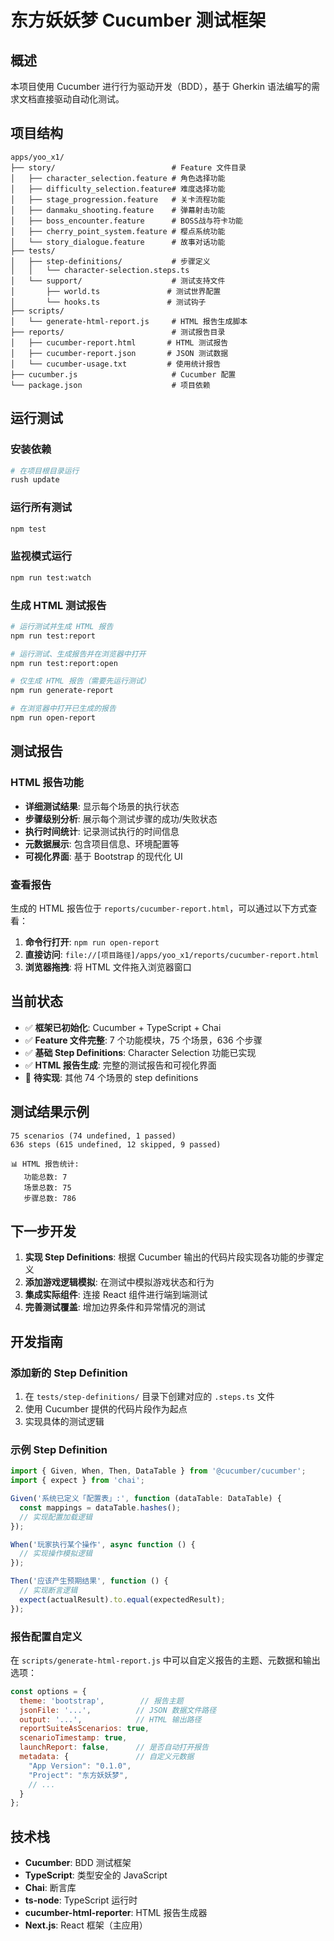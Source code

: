 # 东方妖妖梦 Cucumber 测试框架

## 概述

本项目使用 Cucumber 进行行为驱动开发（BDD），基于 Gherkin 语法编写的需求文档直接驱动自动化测试。

## 项目结构

```
apps/yoo_x1/
├── story/                          # Feature 文件目录
│   ├── character_selection.feature # 角色选择功能
│   ├── difficulty_selection.feature# 难度选择功能
│   ├── stage_progression.feature   # 关卡流程功能
│   ├── danmaku_shooting.feature    # 弹幕射击功能
│   ├── boss_encounter.feature      # BOSS战与符卡功能
│   ├── cherry_point_system.feature # 樱点系统功能
│   └── story_dialogue.feature      # 故事对话功能
├── tests/
│   ├── step-definitions/           # 步骤定义
│   │   └── character-selection.steps.ts
│   └── support/                    # 测试支持文件
│       ├── world.ts               # 测试世界配置
│       └── hooks.ts               # 测试钩子
├── scripts/
│   └── generate-html-report.js     # HTML 报告生成脚本
├── reports/                        # 测试报告目录
│   ├── cucumber-report.html       # HTML 测试报告
│   ├── cucumber-report.json       # JSON 测试数据
│   └── cucumber-usage.txt         # 使用统计报告
├── cucumber.js                     # Cucumber 配置
└── package.json                    # 项目依赖
```

## 运行测试

### 安装依赖
```bash
# 在项目根目录运行
rush update
```

### 运行所有测试
```bash
npm test
```

### 监视模式运行
```bash
npm run test:watch
```

### 生成 HTML 测试报告
```bash
# 运行测试并生成 HTML 报告
npm run test:report

# 运行测试、生成报告并在浏览器中打开
npm run test:report:open

# 仅生成 HTML 报告（需要先运行测试）
npm run generate-report

# 在浏览器中打开已生成的报告
npm run open-report
```

## 测试报告

### HTML 报告功能
- **详细测试结果**: 显示每个场景的执行状态
- **步骤级别分析**: 展示每个测试步骤的成功/失败状态
- **执行时间统计**: 记录测试执行的时间信息
- **元数据展示**: 包含项目信息、环境配置等
- **可视化界面**: 基于 Bootstrap 的现代化 UI

### 查看报告
生成的 HTML 报告位于 `reports/cucumber-report.html`，可以通过以下方式查看：

1. **命令行打开**: `npm run open-report`
2. **直接访问**: `file://[项目路径]/apps/yoo_x1/reports/cucumber-report.html`
3. **浏览器拖拽**: 将 HTML 文件拖入浏览器窗口

## 当前状态

- ✅ **框架已初始化**: Cucumber + TypeScript + Chai
- ✅ **Feature 文件完整**: 7 个功能模块，75 个场景，636 个步骤
- ✅ **基础 Step Definitions**: Character Selection 功能已实现
- ✅ **HTML 报告生成**: 完整的测试报告和可视化界面
- 🔄 **待实现**: 其他 74 个场景的 step definitions

## 测试结果示例

```
75 scenarios (74 undefined, 1 passed)
636 steps (615 undefined, 12 skipped, 9 passed)

📊 HTML 报告统计:
   功能总数: 7
   场景总数: 75
   步骤总数: 786
```

## 下一步开发

1. **实现 Step Definitions**: 根据 Cucumber 输出的代码片段实现各功能的步骤定义
2. **添加游戏逻辑模拟**: 在测试中模拟游戏状态和行为
3. **集成实际组件**: 连接 React 组件进行端到端测试
4. **完善测试覆盖**: 增加边界条件和异常情况的测试

## 开发指南

### 添加新的 Step Definition

1. 在 `tests/step-definitions/` 目录下创建对应的 `.steps.ts` 文件
2. 使用 Cucumber 提供的代码片段作为起点
3. 实现具体的测试逻辑

### 示例 Step Definition

```typescript
import { Given, When, Then, DataTable } from '@cucumber/cucumber';
import { expect } from 'chai';

Given('系统已定义「配置表」:', function (dataTable: DataTable) {
  const mappings = dataTable.hashes();
  // 实现配置加载逻辑
});

When('玩家执行某个操作', async function () {
  // 实现操作模拟逻辑
});

Then('应该产生预期结果', function () {
  // 实现断言逻辑
  expect(actualResult).to.equal(expectedResult);
});
```

### 报告配置自定义

在 `scripts/generate-html-report.js` 中可以自定义报告的主题、元数据和输出选项：

```javascript
const options = {
  theme: 'bootstrap',        // 报告主题
  jsonFile: '...',          // JSON 数据文件路径
  output: '...',            // HTML 输出路径
  reportSuiteAsScenarios: true,
  scenarioTimestamp: true,
  launchReport: false,      // 是否自动打开报告
  metadata: {               // 自定义元数据
    "App Version": "0.1.0",
    "Project": "东方妖妖梦",
    // ...
  }
};
```

## 技术栈

- **Cucumber**: BDD 测试框架
- **TypeScript**: 类型安全的 JavaScript
- **Chai**: 断言库
- **ts-node**: TypeScript 运行时
- **cucumber-html-reporter**: HTML 报告生成器
- **Next.js**: React 框架（主应用） 